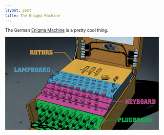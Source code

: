 ```yaml
---
layout: post
title: The Enigma Machine
---
```


The German [Enigma Machine](https://www.britannica.com/topic/Enigma-German-code-device) is a pretty cool thing.

![Enigma Machine](/public/images/enigma.jpg)
